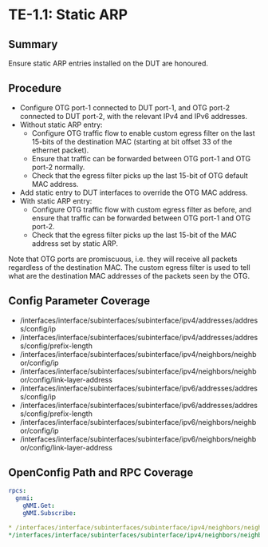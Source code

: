 # TE-1.1: Static ARP

## Summary

Ensure static ARP entries installed on the DUT are honoured.

## Procedure

*   Configure OTG port-1 connected to DUT port-1, and OTG port-2 connected to
    DUT port-2, with the relevant IPv4 and IPv6 addresses.
*   Without static ARP entry:
    *   Configure OTG traffic flow to enable custom egress filter on the last
        15-bits of the destination MAC (starting at bit offset 33 of the
        ethernet packet).
    *   Ensure that traffic can be forwarded between OTG port-1 and OTG port-2
        normally.
    *   Check that the egress filter picks up the last 15-bit of OTG default MAC
        address.
*   Add static entry to DUT interfaces to override the OTG MAC address.
*   With static ARP entry:
    *   Configure OTG traffic flow with custom egress filter as before, and
        ensure that traffic can be forwarded between OTG port-1 and OTG port-2.
    *   Check that the egress filter picks up the last 15-bit of the MAC address
        set by static ARP.

Note that OTG ports are promiscuous, i.e. they will receive all packets
regardless of the destination MAC. The custom egress filter is used to tell what
are the destination MAC addresses of the packets seen by the OTG.

## Config Parameter Coverage

*   /interfaces/interface/subinterfaces/subinterface/ipv4/addresses/address/config/ip
*   /interfaces/interface/subinterfaces/subinterface/ipv4/addresses/address/config/prefix-length
*   /interfaces/interface/subinterfaces/subinterface/ipv4/neighbors/neighbor/config/ip
*   /interfaces/interface/subinterfaces/subinterface/ipv4/neighbors/neighbor/config/link-layer-address
*   /interfaces/interface/subinterfaces/subinterface/ipv6/addresses/address/config/ip
*   /interfaces/interface/subinterfaces/subinterface/ipv6/addresses/address/config/prefix-length
*   /interfaces/interface/subinterfaces/subinterface/ipv6/neighbors/neighbor/config/ip
*   /interfaces/interface/subinterfaces/subinterface/ipv6/neighbors/neighbor/config/link-layer-address

## OpenConfig Path and RPC Coverage

```yaml
rpcs:
  gnmi:
    gNMI.Get:
    gNMI.Subscribe:

* /interfaces/interface/subinterfaces/subinterface/ipv4/neighbors/neighbor/state/ip
*/interfaces/interface/subinterfaces/subinterface/ipv4/neighbors/neighbor/state/link-layer-address

```
